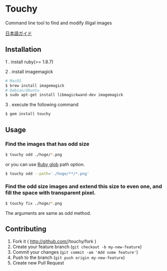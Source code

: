# Touchy

Command line tool to find and modify illigal images

[日本語ガイド](./README_JP.md)

## Installation

1 . install ruby(>= 1.8.7)

2 . install imagemagick

```bash
# MacOS
$ brew install imagemagick
# Debian/Ubuntu
$ sudo apt-get install libmagickwand-dev imagemagick
```

3 . execute the following command

```bash
$ gem install touchy
```

## Usage

### Find the images that has odd size

```bash
$ touchy odd ./hoge/*.png
```

or you can use [Ruby glob](http://docs.ruby-lang.org/ja/1.9.3/method/Dir/s/glob.html) path option.

```bash
$ touchy odd --path='./hoge/**/*.png'
```

### Find the odd size images and extend this size to even one, and fill the space with transparent pixel.

```bash
$ touchy fix ./hoge/*.png
```

The arguments are same as odd method.

## Contributing

1. Fork it ( http://github.com/<my-github-username>/touchy/fork )
2. Create your feature branch (`git checkout -b my-new-feature`)
3. Commit your changes (`git commit -am 'Add some feature'`)
4. Push to the branch (`git push origin my-new-feature`)
5. Create new Pull Request
